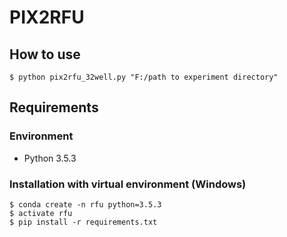 # PIX2RFU

## How to use
```
$ python pix2rfu_32well.py "F:/path to experiment directory"
```

## Requirements
### Environment
- Python 3.5.3

### Installation with virtual environment (Windows)
```
$ conda create -n rfu python=3.5.3
$ activate rfu
$ pip install -r requirements.txt
```
